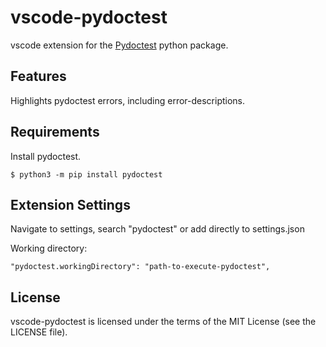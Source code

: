 # vscode-pydoctest

vscode extension for the [Pydoctest](https://github.com/jepperaskdk/pydoctest) python package.

## Features

Highlights pydoctest errors, including error-descriptions.

## Requirements

Install pydoctest.

    $ python3 -m pip install pydoctest

## Extension Settings

Navigate to settings, search "pydoctest" or add directly to settings.json

Working directory:
```
"pydoctest.workingDirectory": "path-to-execute-pydoctest",
```

License
-------

vscode-pydoctest is licensed under the terms of the MIT License (see the LICENSE file).
